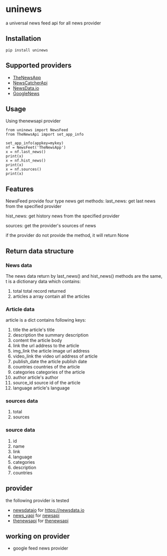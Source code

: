 # uninews
a universal news feed api for all news provider

## Installation
```
pip install uninews
```

## Supported providers

* [TheNewsApp](https://TheNewsApi.com)
* [NewsCatcherApi](https://newscatcherapi.com)
* [NewsData.io](https://newsdata.io)
* [GoogleNews](https://pypi.org/project/pygooglenews)

## Usage
Using thenewsapi provider
```
from uninews import NewsFeed
from TheNewsApi import set_app_info

set_app_info(appkey=mykey)
nf = NewsFeet('TheNewsApp')
x = nf.last_news()
print(x)
x = nf.hist_news()
print(x)
x = nf.sources()
print(x)
```

## Features

NewsFeed provide four type news get methods:
last_news:
	get last news from the specified provider

hist_news:
	get history news from the specified provider

sources:
	get the provider's sources of news

if the provider do not provide the method, it will return None

## Return data structure

### News data
The news data return by last_news() and hist_news() methods are the same, t is a dictionary data which contains:
1. total
	total record returned
2. articles
	a array contain all the articles

### Article data
article is a dict contains following keys:
1. title
	the article's title
2. description
	the summary description
3. content
	the article body
4. link
	the url address to the article
5. img_link
	the article image url address
6. video_link
	the video url address of article
7. publish_date
	the article publish date
8. countries
	countries of the article
9. categories
	categories of the article
10. author
	article's author
11. source_id
	source id of the article
12. language
	article's language

### sources data
1. total
2. sources

### source data
1. id
2. name
3. link
4. language
5. categories
6. description
7. countries


## provider
the following provider is tested
* [newsdataio](https://pypi.org/project/newsdataio) for https://newsdata.io
* [news_yapi](https://pypi.org/project/news_yapi) for [newsapi](https://newsapi.org)
* [thenewsapi](https://pypi.org/project/thenewsapi) for [thenewsapi](https://thenewsapi.com)

## working on provider
* google feed news provider




